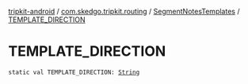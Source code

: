 [tripkit-android](../../index.md) / [com.skedgo.tripkit.routing](../index.md) / [SegmentNotesTemplates](index.md) / [TEMPLATE_DIRECTION](./-t-e-m-p-l-a-t-e_-d-i-r-e-c-t-i-o-n.md)

# TEMPLATE_DIRECTION

`static val TEMPLATE_DIRECTION: `[`String`](https://kotlinlang.org/api/latest/jvm/stdlib/kotlin/-string/index.html)